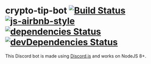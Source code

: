 # crypto-tip-bot [![Build Status](https://travis-ci.org/Robiiinos/crypto-tip-bot.svg?branch=master)](https://travis-ci.org/Robiiinos/crypto-tip-bot) [![js-airbnb-style](https://img.shields.io/badge/code%20style-airbnb-brightgreen.svg)](https://github.com/airbnb/javascript) [![dependencies Status](https://david-dm.org/Robiiinos/CryptoDonateBOT/status.svg)](https://david-dm.org/Robiiinos/crypto-tip-bot) [![devDependencies Status](https://david-dm.org/Robiiinos/CryptoDonateBOT/dev-status.svg)](https://david-dm.org/Robiiinos/crypto-tip-bot?type=dev)

This Discord bot is made using [Discord.js](https://github.com/discordjs/discord.js) and works on NodeJS 8+.
